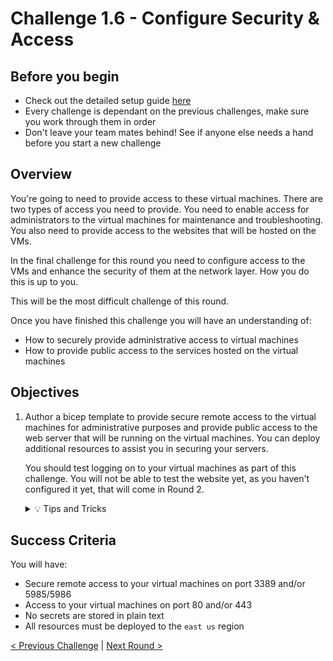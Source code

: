 # Challenge 1.6 - Configure Security & Access

## Before you begin

* Check out the detailed setup guide [here](Setup/readme.md)
* Every challenge is dependant on the previous challenges, make sure you work through them in order
* Don't leave your team mates behind! See if anyone else needs a hand before you start a new challenge

## Overview

You're going to need to provide access to these virtual machines. There are two types of access you need to provide. You need to enable access for administrators to the virtual machines for maintenance and troubleshooting. You also need to provide access to the websites that will be hosted on the VMs.

In the final challenge for this round you need to configure access to the VMs and enhance the security of them at the network layer. How you do this is up to you.

This will be the most difficult challenge of this round.

Once you have finished this challenge you will have an understanding of:

* How to securely provide administrative access to virtual machines
* How to provide public access to the services hosted on the virtual machines

## Objectives

1. Author a bicep template to provide secure remote access to the virtual machines for administrative purposes and provide public access to the web server that will be running on the virtual machines. You can deploy additional resources to assist you in securing your servers.

    You should test logging on to your virtual machines as part of this challenge.
    You will not be able to test the website yet, as you haven't configured it yet, that will come in Round 2.

    <details>
    <summary>💡 Tips and Tricks</summary>
    <ul>
        <li>What is an Azure Public IP Address?</li>
        <li>What is Azure Bastion?</li>
        <li>What is a Network Security Group?</li>
        <li>What is an Application Gateway?</li>
        <li>Can Visual Studio Code make it easier?</li>
    </ul>
    </details>

## Success Criteria

You will have:
 - Secure remote access to your virtual machines on port 3389 and/or 5985/5986
 - Access to your virtual machines on port 80 and/or 443
 - No secrets are stored in plain text
 - All resources must be deployed to the `east us` region

[< Previous Challenge](../1.5/readme.md) | [Next Round >](../2.1/readme.md)